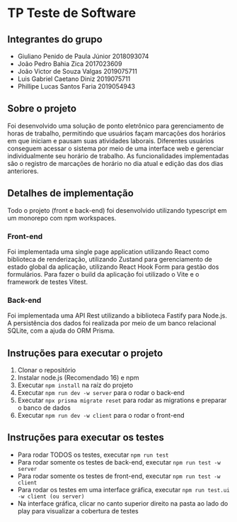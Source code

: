# TP Teste de Software

## Integrantes do grupo

- Giuliano Penido de Paula Júnior   2018093074
- João Pedro Bahia Zica             2017023609
- João Victor de Souza Valgas       2019075711
- Luis Gabriel Caetano Diniz        2019075711                 
- Phillipe Lucas Santos Faria       2019054943
        

## Sobre o projeto

Foi desenvolvido uma solução de ponto eletrônico para gerenciamento de horas de trabalho, permitindo que usuários façam marcações dos 
horários em que iniciam e pausam suas atividades laborais. Diferentes usuários conseguem acessar o sistema por meio de uma interface
web e gerenciar individualmente seu horário de trabalho.
As funcionalidades implementadas são o registro de marcações de horário no dia atual e edição das dos dias anteriores.

## Detalhes de implementação
Todo o projeto (front e back-end) foi desenvolvido utilizando typescript em um monorepo com npm workspaces. 

### Front-end
Foi implementada uma single page application utilizando React como biblioteca de renderização, utilizando Zustand para gerenciamento de estado global
da aplicação, utilizando React Hook Form para gestão dos formulários. Para fazer o build da aplicação foi utilizado o Vite e o framework de testes Vitest.

### Back-end
Foi implementada uma API Rest utilizando a biblioteca Fastify para Node.js. A persistência dos dados foi realizada por meio de um banco relacional SQLite,
com a ajuda do ORM Prisma. 

## Instruções para executar o projeto

1. Clonar o repositório
2. Instalar node.js (Recomendado 16) e npm
3. Executar `npm install` na raíz do projeto
4. Executar `npm run dev -w server` para o rodar o back-end
5. Executar `npx prisma migrate reset` para rodar as migrations e preparar o banco de dados
6. Executar `npm run dev -w client` para o rodar o front-end


## Instruções para executar os testes

- Para rodar TODOS os testes, executar `npm run test`
- Para rodar somente os testes de back-end, executar `npm run test -w server`
- Para rodar somente os testes de front-end, executar `npm run test -w client`
- Para rodar os testes em uma interface gráfica, executar `npm run test.ui -w client (ou server)`
- Na interface gráfica, clicar no canto superior direito na pasta ao lado do play para visualizar a cobertura de testes